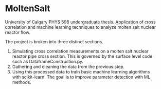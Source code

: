 # MoltenSalt
University of Calgary PHYS 598 undergraduate thesis. Application of cross correlation and machine learning techniques to analyze molten salt nuclear reactor flow.

The project is broken into three distinct sections.
1. Simulating cross correlation measurements on a molten salt nuclear reactor pipe cross section. This is governed by the surface level code such as DataframeConstruction.py.
2. Gathering and cleaning the data from the previous step.
3. Using this processed data to train basic machine learning algorithms with scikit-learn. The goal is to improve parameter detection with ML methods.
